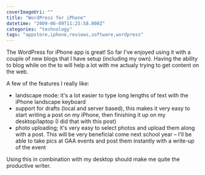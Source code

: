 ```yaml
---
coverImageUri: ""
title: "WordPress for iPhone"
datetime: "2009-06-09T11:25:58.000Z"
categories: "technology"
tags: "appstore,iphone,reviews,software,wordpress"
---
```


The WordPress for iPhone app is great! So far I've enjoyed using it with a couple of new blogs that I have setup (including my own). Having the ability to blog while on the to will help a lot with me actualy trying to get content on the web.

A few of the features I really like:

- landscape mode: it's a lot easier to type long lengths of text with the iPhone landscape keyboard
- support for drafts (local and server based), this makes it very easy to start writing a post on my iPhone, then finishing it up on my desktop/laptop (I did that with this post)
- photo uploading; it's very easy to select photos and upload them along with a post. This will be very beneficial come next school year – I'll be able to take pics at GAA events and post them instantly with a write-up of the event

Using this in combination with my desktop should make me quite the productive writer.
